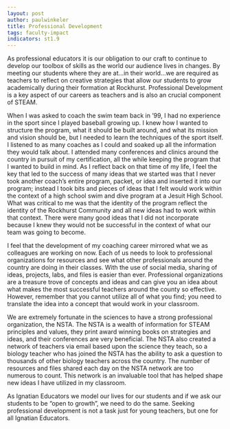 ```yaml
---
layout: post
author: paulwinkeler
title: Professional Development
tags: faculty-impact
indicators: st1.9
---
```

As professional educators it is our obligation to our craft to continue to develop our toolbox of skills as the world our audience lives in changes.  By meeting our students where they are at…in their world…we are required as teachers to reflect on creative strategies that allow our students to grow academically during their formation at Rockhurst.  Professional Development is a key aspect of our careers as teachers and is also an crucial component of STEAM.

When I was asked to coach the swim team back in ’99, I had no experience in the sport since I played baseball growing up.  I knew how I wanted to structure the program, what it should be built around, and what its mission and vision should be, but I needed to learn the techniques of the sport itself.  I listened to as many coaches as I could and soaked up all the information they would talk about.  I attended many conferences and clinics around the country in pursuit of my certification, all the while keeping the program that I wanted to build in mind.  As I reflect back on that time of my life, I feel the key that led to the success of many ideas that we started was that I never took another coach’s entire program, packet, or idea and inserted it into our program; instead I took bits and pieces of ideas that I felt would work within the context of a high school swim and dive program at a Jesuit High School.  What was critical to me was that the identity of the program reflect the identity of the Rockhurst Community and all new ideas had to work within that context.  There were many good ideas that I did not incorporate because I knew they would not be successful in the context of what our team was going to become.  

I feel that the development of my coaching career mirrored what we as colleagues are working on now.  Each of us needs to look to professional organizations for resources and see what other professionals around the country are doing in their classes.  With the use of social media, sharing of ideas, projects, labs, and files is easier than ever.  Professional organizations are a treasure trove of concepts and ideas and can give you an idea about what makes the most successful teachers around the county so effective.  However, remember that you cannot utilize all of what you find; you need to translate the idea into a concept that would work in your classroom.  

We are extremely fortunate in the sciences to have a strong professional organization, the NSTA.  The NSTA is a wealth of information for STEAM principles and values, they print award winning books on strategies and ideas, and their conferences are very beneficial.  The NSTA also created a network of teachers via email based upon the science they teach, so a biology teacher who has joined the NSTA has the ability to ask a question to thousands of other biology teachers across the country.  The number of resources and files shared each day on the NSTA network are too numerous to count.  This network is an invaluable tool that has helped shape new ideas I have utilized in my classroom.

As Ignatian Educators we model our lives for our students and if we ask our students to be “open to growth”, we need to do the same.  Seeking professional development is not a task just for young teachers, but one for all Ignatian Educators.
